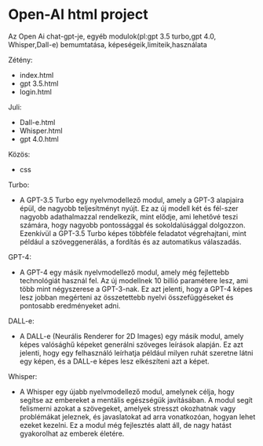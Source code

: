 # Open-AI html project
Az Open Ai chat-gpt-je, egyéb modulok(pl:gpt 3.5 turbo,gpt 4.0, Whisper,Dall-e) bemumtatása, képeségeik,limiteik,használata

Zétény:
  - index.html
  - gpt 3.5.html
  - login.html
 
 Juli:
  - Dall-e.html
  - Whisper.html
  - gpt 4.0.html

Közös:
  - css

Turbo:
  - A GPT-3.5 Turbo egy nyelvmodellező modul, amely a GPT-3 alapjaira épül, de nagyobb teljesítményt nyújt. Ez az új modell két és fél-szer nagyobb adathalmazzal rendelkezik, mint elődje, ami lehetővé teszi számára, hogy nagyobb pontossággal és sokoldalúsággal dolgozzon. Ezenkívül a GPT-3.5 Turbo képes többféle feladatot végrehajtani, mint például a szöveggenerálás, a fordítás és az automatikus válaszadás.

GPT-4:
  - A GPT-4 egy másik nyelvmodellező modul, amely még fejlettebb technológiát használ fel. Az új modellnek 10 billió paramétere lesz, ami több mint négyszerese a GPT-3-nak. Ez azt jelenti, hogy a GPT-4 képes lesz jobban megérteni az összetettebb nyelvi összefüggéseket és pontosabb eredményeket adni.

DALL-e:
  - A DALL-e (Neurális Renderer for 2D Images) egy másik modul, amely képes valósághű képeket generálni szöveges leírások alapján. Ez azt jelenti, hogy egy felhasználó leírhatja például milyen ruhát szeretne látni egy képen, és a DALL-e képes lesz elkészíteni azt a képet.

Whisper:
  - A Whisper egy újabb nyelvmodellező modul, amelynek célja, hogy segítse az embereket a mentális egészségük javításában. A modul segít felismerni azokat a szövegeket, amelyek stresszt okozhatnak vagy problémákat jeleznek, és javaslatokat ad arra vonatkozóan, hogyan lehet ezeket kezelni. Ez a modul még fejlesztés alatt áll, de nagy hatást gyakorolhat az emberek életére.